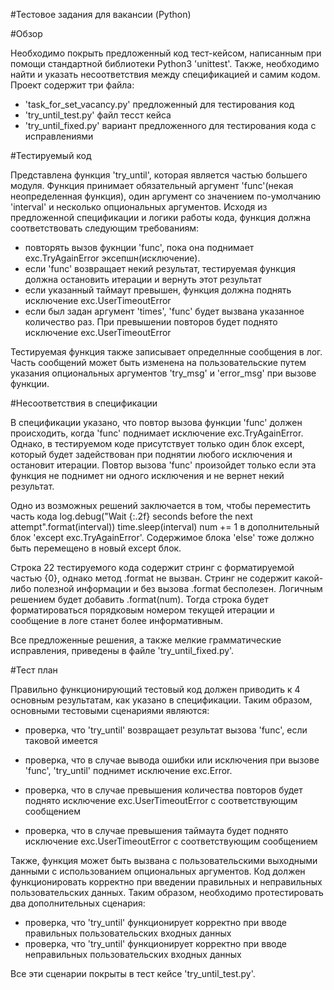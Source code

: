 ﻿#Тестовое задания для вакансии (Python) 

#Обзор

Необходимо покрыть предложенный код тест-кейсом, написанным при помощи стандартной библиотеки Python3 'unittest'. Также, необходимо найти и указать несоответствия между спецификацией и самим кодом. Проект содержит три файла:

 - 'task_for_set_vacancy.py' предложенный для тестирования код
 - 'try_until_test.py' файл тесст кейса
 - 'try_until_fixed.py' вариант предложенного для тестирования кода с 	исправлениями

#Тестируемый код

Представлена функция 'try_until', которая является частью большего модуля. Функция принимает обязательный аргумент 'func'(некая неопределенная функция), один аргумент со значением по-умолчанию 'interval' и несколько опциональных аргументов. Исходя из предложенной спецификации и логики работы кода, функция должна соответствовать следующим требованиям:

 - повторять вызов фукнции 'func', пока она поднимает exc.TryAgainError 	эксепшн(исключение).
 - если 'func' возвращает некий результат, тестируемая функция должна остановить итерации и вернуть этот результат
 - если указанный таймаут превышен, функция должна поднять исключение exc.UserTimeoutError
 - если был задан аргумент 'times', 'func' будет вызвана указанное количество раз. При превышении повторов будет поднято исключение exc.UserTimeoutError

Тестируемая функция также записывает определнные сообщения в лог. Часть сообщений может быть изменена на пользовательские путем указания опциональных аргументов 'try_msg' и 'error_msg' при вызове функции.

#Несоответствия в спецификации

В спецификации указано, что повтор вызова функции 'func' должен происходить, когда 'func' поднимает исключение  exc.TryAgainError. Однако, в тестируемом коде присутствует только один блок except, который будет задействован при поднятии любого исключения и остановит итерации. Повтор вызова 'func' произойдет только если эта функция не поднимет ни одного исключения и не вернет некий результат. 

Одно из возможных решений заключается в том, чтобы переместить часть кода
    log.debug("Wait {:.2f} seconds before the next attempt".format(interval))
        time.sleep(interval)
        num += 1
в дополнительный блок 'except exc.TryAgainError'. Содержимое блока 'else' тоже должно быть перемещено в новый except блок.

Строка 22 тестируемого кода содержит стринг с форматируемой частью {0}, однако метод .format не вызван. Стринг не содержит какой-либо полезной информации и без вызова .format бесполезен. Логичным решением будет добавить .format(num). Тогда строка будет форматироваться порядковым номером текущей итерации и сообщение в логе станет более информативным.  

Все предложенные решения, а также мелкие грамматические исправления, приведены в файле 'try_until_fixed.py'.

#Тест план

Правильно функционирующий тестовый код должен приводить к 4 основным результатам, как указано в спецификации. Таким образом, основными тестовыми сценариями являются:

 - проверка, что 'try_until' возвращает результат вызова 'func', если таковой имеется

 - проверка, что в случае вывода ошибки или исключения при вызове 'func', 'try_until' поднимет исключение exc.Error.
 - проверка, что в случае превышения количества повторов будет поднято исключение exc.UserTimeoutError с соответствующим сообщением
 - проверка, что в случае превышения таймаута будет поднято исключение exc.UserTimeoutError с соответствующим сообщением

Также, функция может быть вызвана с пользовательскими выходными данными с использованием опциональных аргументов. Код должен функционировать корректно при введении правильных и неправильных пользовательских данных. Таким образом, необходимо протестировать два дополнительных сценария:

 - проверка, что 'try_until' функционирует корректно при вводе правильных пользовательских входных данных
 - проверка, что 'try_until' функционирует корректно при вводе неправильных пользовательских входных данных

Все эти сценарии покрыты в тест кейсе 'try_until_test.py'.
